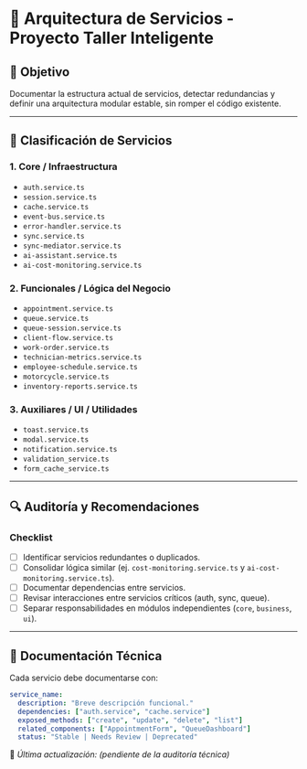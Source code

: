 # 🧩 Arquitectura de Servicios - Proyecto Taller Inteligente

## 📘 Objetivo
Documentar la estructura actual de servicios, detectar redundancias y definir una arquitectura modular estable, sin romper el código existente.

---

## 🧭 Clasificación de Servicios

### 1. Core / Infraestructura
- `auth.service.ts`
- `session.service.ts`
- `cache.service.ts`
- `event-bus.service.ts`
- `error-handler.service.ts`
- `sync.service.ts`
- `sync-mediator.service.ts`
- `ai-assistant.service.ts`
- `ai-cost-monitoring.service.ts`

### 2. Funcionales / Lógica del Negocio
- `appointment.service.ts`
- `queue.service.ts`
- `queue-session.service.ts`
- `client-flow.service.ts`
- `work-order.service.ts`
- `technician-metrics.service.ts`
- `employee-schedule.service.ts`
- `motorcycle.service.ts`
- `inventory-reports.service.ts`

### 3. Auxiliares / UI / Utilidades
- `toast.service.ts`
- `modal.service.ts`
- `notification.service.ts`
- `validation_service.ts`
- `form_cache_service.ts`

---

## 🔍 Auditoría y Recomendaciones

### Checklist
- [ ] Identificar servicios redundantes o duplicados.
- [ ] Consolidar lógica similar (ej. `cost-monitoring.service.ts` y `ai-cost-monitoring.service.ts`).
- [ ] Documentar dependencias entre servicios.
- [ ] Revisar interacciones entre servicios críticos (auth, sync, queue).
- [ ] Separar responsabilidades en módulos independientes (`core`, `business`, `ui`).

---

## 📜 Documentación Técnica
Cada servicio debe documentarse con:
```yaml
service_name:
  description: "Breve descripción funcional."
  dependencies: ["auth.service", "cache.service"]
  exposed_methods: ["create", "update", "delete", "list"]
  related_components: ["AppointmentForm", "QueueDashboard"]
  status: "Stable | Needs Review | Deprecated"
```

📍 *Última actualización:* *(pendiente de la auditoría técnica)*